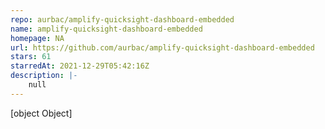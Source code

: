 ```yaml
---
repo: aurbac/amplify-quicksight-dashboard-embedded
name: amplify-quicksight-dashboard-embedded
homepage: NA
url: https://github.com/aurbac/amplify-quicksight-dashboard-embedded
stars: 61
starredAt: 2021-12-29T05:42:16Z
description: |-
    null
---
```


[object Object]

